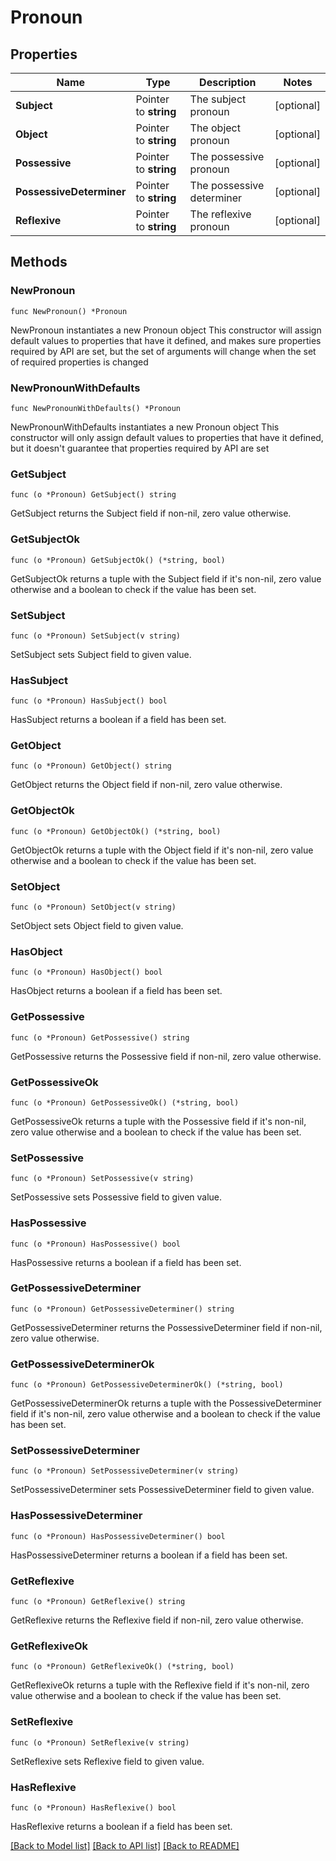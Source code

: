 # Pronoun

## Properties

Name | Type | Description | Notes
------------ | ------------- | ------------- | -------------
**Subject** | Pointer to **string** | The subject pronoun | [optional] 
**Object** | Pointer to **string** | The object pronoun | [optional] 
**Possessive** | Pointer to **string** | The possessive pronoun | [optional] 
**PossessiveDeterminer** | Pointer to **string** | The possessive determiner | [optional] 
**Reflexive** | Pointer to **string** | The reflexive pronoun | [optional] 

## Methods

### NewPronoun

`func NewPronoun() *Pronoun`

NewPronoun instantiates a new Pronoun object
This constructor will assign default values to properties that have it defined,
and makes sure properties required by API are set, but the set of arguments
will change when the set of required properties is changed

### NewPronounWithDefaults

`func NewPronounWithDefaults() *Pronoun`

NewPronounWithDefaults instantiates a new Pronoun object
This constructor will only assign default values to properties that have it defined,
but it doesn't guarantee that properties required by API are set

### GetSubject

`func (o *Pronoun) GetSubject() string`

GetSubject returns the Subject field if non-nil, zero value otherwise.

### GetSubjectOk

`func (o *Pronoun) GetSubjectOk() (*string, bool)`

GetSubjectOk returns a tuple with the Subject field if it's non-nil, zero value otherwise
and a boolean to check if the value has been set.

### SetSubject

`func (o *Pronoun) SetSubject(v string)`

SetSubject sets Subject field to given value.

### HasSubject

`func (o *Pronoun) HasSubject() bool`

HasSubject returns a boolean if a field has been set.

### GetObject

`func (o *Pronoun) GetObject() string`

GetObject returns the Object field if non-nil, zero value otherwise.

### GetObjectOk

`func (o *Pronoun) GetObjectOk() (*string, bool)`

GetObjectOk returns a tuple with the Object field if it's non-nil, zero value otherwise
and a boolean to check if the value has been set.

### SetObject

`func (o *Pronoun) SetObject(v string)`

SetObject sets Object field to given value.

### HasObject

`func (o *Pronoun) HasObject() bool`

HasObject returns a boolean if a field has been set.

### GetPossessive

`func (o *Pronoun) GetPossessive() string`

GetPossessive returns the Possessive field if non-nil, zero value otherwise.

### GetPossessiveOk

`func (o *Pronoun) GetPossessiveOk() (*string, bool)`

GetPossessiveOk returns a tuple with the Possessive field if it's non-nil, zero value otherwise
and a boolean to check if the value has been set.

### SetPossessive

`func (o *Pronoun) SetPossessive(v string)`

SetPossessive sets Possessive field to given value.

### HasPossessive

`func (o *Pronoun) HasPossessive() bool`

HasPossessive returns a boolean if a field has been set.

### GetPossessiveDeterminer

`func (o *Pronoun) GetPossessiveDeterminer() string`

GetPossessiveDeterminer returns the PossessiveDeterminer field if non-nil, zero value otherwise.

### GetPossessiveDeterminerOk

`func (o *Pronoun) GetPossessiveDeterminerOk() (*string, bool)`

GetPossessiveDeterminerOk returns a tuple with the PossessiveDeterminer field if it's non-nil, zero value otherwise
and a boolean to check if the value has been set.

### SetPossessiveDeterminer

`func (o *Pronoun) SetPossessiveDeterminer(v string)`

SetPossessiveDeterminer sets PossessiveDeterminer field to given value.

### HasPossessiveDeterminer

`func (o *Pronoun) HasPossessiveDeterminer() bool`

HasPossessiveDeterminer returns a boolean if a field has been set.

### GetReflexive

`func (o *Pronoun) GetReflexive() string`

GetReflexive returns the Reflexive field if non-nil, zero value otherwise.

### GetReflexiveOk

`func (o *Pronoun) GetReflexiveOk() (*string, bool)`

GetReflexiveOk returns a tuple with the Reflexive field if it's non-nil, zero value otherwise
and a boolean to check if the value has been set.

### SetReflexive

`func (o *Pronoun) SetReflexive(v string)`

SetReflexive sets Reflexive field to given value.

### HasReflexive

`func (o *Pronoun) HasReflexive() bool`

HasReflexive returns a boolean if a field has been set.


[[Back to Model list]](../README.md#documentation-for-models) [[Back to API list]](../README.md#documentation-for-api-endpoints) [[Back to README]](../README.md)


